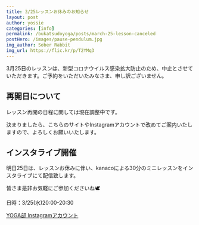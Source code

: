 ```yaml
---
title: 3/25レッスンお休みのお知らせ
layout: post
author: yossie
categories: [info]
permalink: /bukatsudoyoga/posts/march-25-lesson-canceled
postHero: /images/pause-pendulum.jpg
img_author: Sober Rabbit
img_url: https://flic.kr/p/T2YMq3
---
```


3月25日のレッスンは、新型コロナウイルス感染拡大防止のため、中止とさせていただきます。ご予約をいただいたみなさま、申し訳ございません。

## 再開日について

レッスン再開の日程に関しては現在調整中です。

決まりましたら、こちらのサイトやInstagramアカウントで改めてご案内いたしますので、よろしくお願いいたします。

## インスタライブ開催

明日25日は、レッスンお休みに伴い、kanacoによる30分のミニレッスンをインスタライブにて配信致します。

皆さま是非お気軽にご参加くださいね🕊

日時：3/25(水)20:00-20:30

[YOGA部 Instagramアカウント](https://www.instagram.com/bukatsudoyogabu/)
